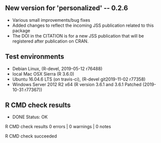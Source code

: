 ## New version for 'personalized' -- 0.2.6

* Various small improvements/bug fixes
* Added changes to reflect the incoming JSS publication related to this package
* The DOI in the CITATION is for a new JSS publication that will be registered after
publication on CRAN.

## Test environments

* Debian Linux, (R-devel, 2019-05-12 r76488)
* local Mac OSX Sierra (R 3.6.0)
* Ubuntu 16.04.6 LTS (on travis-ci), (R-devel git2019-11-02 r77358)
* Windows Server 2012 R2 x64 (R version 3.6.1 and 3.6.1 Patched (2019-10-31 r77367))

## R CMD check results

* DONE
Status: OK



R CMD check results
0 errors | 0 warnings | 0 notes

R CMD check succeeded
